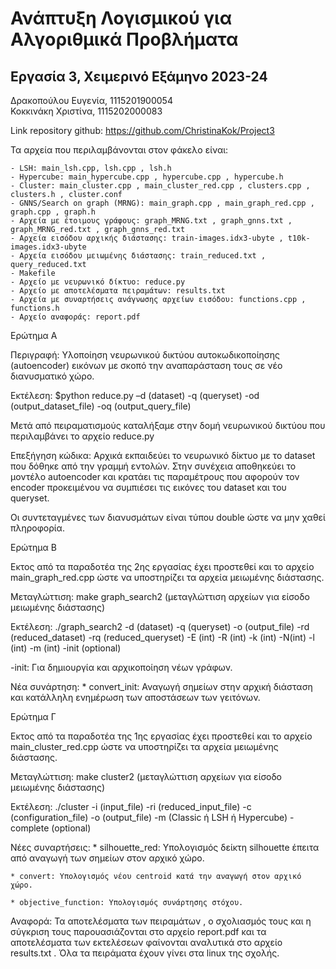 # Ανάπτυξη Λογισμικού για Αλγοριθμικά Προβλήματα
## Εργασία 3, Χειμερινό Εξάμηνο 2023-24

Δρακοπούλου Ευγενία, 1115201900054  <br>
Κοκκινάκη Χριστίνα, 1115202000083   <br>

Link repository github: https://github.com/ChristinaKok/Project3

Τα αρχεία που περιλαμβάνονται στον φάκελο είναι:
    
    - LSH: main_lsh.cpp, lsh.cpp , lsh.h 
    - Hypercube: main_hypercube.cpp , hypercube.cpp , hypercube.h
    - Cluster: main_cluster.cpp , main_cluster_red.cpp , clusters.cpp , clusters.h , cluster.conf
    - GNNS/Search on graph (MRNG): main_graph.cpp , main_graph_red.cpp , graph.cpp , graph.h
    - Αρχεία με έτοιμους γράφους: graph_MRNG.txt , graph_gnns.txt , graph_MRNG_red.txt , graph_gnns_red.txt
    - Αρχεία εισόδου αρχικής διάστασης: train-images.idx3-ubyte , t10k-images.idx3-ubyte
    - Αρχεία εισόδου μειωμένης διάστασης: train_reduced.txt , query_reduced.txt 
    - Makefile
    - Αρχείο με νευρωνικό δίκτυο: reduce.py
    - Αρχείο με αποτελέσματα πειραμάτων: results.txt
    - Αρχεία με συναρτήσεις ανάγνωσης αρχείων εισόδου: functions.cpp , functions.h
    - Αρχείο αναφοράς: report.pdf

Ερώτημα Α

Περιγραφή: Υλοποίηση νευρωνικού δικτύου αυτοκωδικοποίησης (autoencoder) εικόνων με σκοπό την αναπαράσταση τους σε νέο διανυσματικό χώρο. 

Εκτέλεση: $python reduce.py –d (dataset) -q (queryset) -od (output_dataset_file) -oq (output_query_file)

Μετά από πειραματισμούς καταλήξαμε στην δομή νευρωνικού δικτύου που περιλαμβάνει το αρχείο reduce.py 

Επεξήγηση κώδικα: Αρχικά εκπαιδεύει το νευρωνικό δίκτυο με το dataset που δόθηκε από την γραμμή εντολών. Στην συνέχεια αποθηκεύει το μοντέλο autoencoder και κρατάει τις παραμέτρους που αφορούν τον encoder προκειμένου να συμπιέσει τις εικόνες του dataset και του queryset. 

Οι συντεταγμένες των διανυσμάτων είναι τύπου double ώστε να μην χαθεί πληροφορία.



Ερώτημα Β

Εκτος από τα παραδοτέα της 2ης εργασίας έχει προστεθεί και το αρχείο main_graph_red.cpp ώστε να υποστηρίζει τα αρχεία μειωμένης διάστασης.

Μεταγλώττιση: make graph_search2  (μεταγλώττιση αρχείων για είσοδο μειωμένης διάστασης)

Εκτέλεση: ./graph_search2 -d (dataset) -q (queryset) -o (output_file) -rd (reduced_dataset) -rq (reduced_queryset) -E (int) -R (int) -k (int) -N(int) -l (int) -m (int) -init (optional)

-init: Για δημιουργία και αρχικοποίηση νέων γράφων.

Νέα συνάρτηση:
    * convert_init: Αναγωγή σημείων στην αρχική διάσταση και κατάλληλη ενημέρωση των αποστάσεων των γειτόνων.



Ερώτημα Γ

Εκτος από τα παραδοτέα της 1ης εργασίας έχει προστεθεί και το αρχείο main_cluster_red.cpp ώστε να υποστηρίζει τα αρχεία μειωμένης διάστασης.

Μεταγλώττιση: make cluster2  (μεταγλώττιση αρχείων για είσοδο μειωμένης διάστασης)

Εκτέλεση: ./cluster -i (input_file) -ri (reduced_input_file) -c (configuration_file) -o (output_file) -m (Classic ή LSH ή Hypercube) -complete (optional)

Νέες συναρτήσεις:
    * silhouette_red: Υπολογισμός δείκτη silhouette έπειτα από αναγωγή των σημείων στον αρχικό χώρο. 
    
    * convert: Υπολογισμός νέου centroid κατά την αναγωγή στον αρχικό χώρο.
    
    * objective_function: Υπολογισμός συνάρτησης στόχου.



Αναφορά:
    Τα αποτελέσματα των πειραμάτων , ο σχολιασμός τους και η σύγκριση τους παρουασιάζονται στο αρχείο report.pdf και τα αποτελέσματα των εκτελέσεων φαίνονται αναλυτικά στο αρχείο results.txt . Όλα τα πειράματα έχουν γίνει στα linux της σχολής. 

